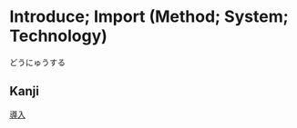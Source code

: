 # Introduce; Import (Method; System; Technology)
どうにゅうする

## Kanji
[導](../Kanji/kanji-dict/導.md)[入](../Kanji/kanji-dict/入.md)